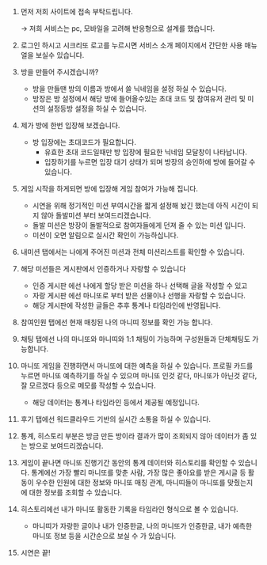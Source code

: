 
1. 먼저 저희 사이트에 접속 부탁드립니다.
    
    → 저희 서비스는 pc, 모바일을 고려해 반응형으로 설계를 했습니다.
    
2. 로그인 하시고 시크리또 로고를 누르시면 서비스 소개 페이지에서 간단한 사용 매뉴얼을 보실수 있습니다.
3. 방을 만들어 주시겠습니까?
    - 방을 만들땐 방의 이름과 방에서 쓸 닉네임을 설정 하실 수 있습니다.
    - 방장은 방 설정에서 해당 방에 들어올수있는 초대 코드 및 참여유저 관리 및 미션의 설정등방 설정을 하실 수 있습니다.
4. 제가 방에 한번 입장해 보겠습니다.
    - 방 입장에는 초대코드가 필요합니다.
        - 유효한 초대 코드일때만 방 입장에 필요한 닉네임 모달창이 나타납니다.
        - 입장하기를 누르면 입장 대기 상태가 되며 방장의 승인하에 방에 들어갈 수 있습니다.
5. 게임 시작을 하게되면 방에 입장해 게임 참여가 가능해 집니다.
    - 시연을 위해 정기적인 미션 부여시간을 짧게 설정해 놨긴 했는데 아직 시간이 되지 않아 돌발미션 부터 보여드리겠습니다.
    - 돌발 미션은 방장이 돌발적으로 참여자들에게 던져 줄 수 있는 미션 입니다.
    - 미션이 오면 알림으로 실시간 확인이 가능하십니다.
6. 내미션 탭에서는 나에게 주어진 미션과 전체 미션리스트를 확인할 수 있습니다.
7. 해당 미션들은 게시판에서 인증하거나 자랑할 수 있습니다
    - 인증 게시판 에선 나에게 할당 받은 미션을 하나 선택해 글을 작성할 수 있고
    - 자랑 게시판 에선 마니또로 부터 받은 선물이나 선행을 자랑할 수 있습니다.
    - 해당 게시판에 작성한 글들은 추후 통계나 타임라인에 반영됩니다.
8. 참여인원 탭에선 현재 매칭된 나의 마니띠 정보를 확인 가능 합니다.
9. 채팅 탭에선 나의 마니또와 마니띠와 1:1 채팅이 가능하며 구성원들과 단체채팅도 가능합니다. 
10. 마니또 게임을 진행하면서 마니또에 대한 예측을 하실 수 있습니다. 프로필 카드를 누르면 마니또 예측하기를 하실 수 있으며 마니또 인것 같다, 마니또가 아닌것 같다, 잘 모르겠다 등으로 메모를 작성할 수 있습니다.
    - 해당 데이터는 통계나 타임라인 등에서 제공될 예정입니다.
11. 후기 탭에선 워드클라우드 기반의 실시간 소통을 하실 수 있습니다.
12. 통계, 히스토리 부분은 방금 만든 방이라 결과가 많이 조회되지 않아 데이터가 좀 있는 방으로 보여드리겠습니다.
13. 게임이 끝나면 마니또 진행기간 동안의 통계 데이터와 히스토리를 확인할 수 있습니다. 통계에선 가장 빨리 마니또를 맞춘 사람, 가장 많은 좋아요를 받은 게시글 등 활동이 우수한 인원에 대한 정보와 마니또 매칭 관계, 마니띠들이 마니또를 맞췄는지에 대한 정보를 조회할 수 있습니다.
14. 히스토리에선 내가 마니또 활동한 기록을 타임라인 형식으로 볼 수 있습니다.
    - 마니띠가 자랑한 글이나 내가 인증한글, 나의 마니또가 인증한글, 내가 예측한 마니또 정보 등을 시간순으로 보실 수 가 있습니다.
15. 시연은 끝!
